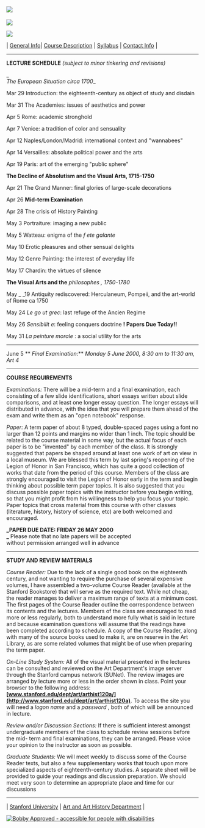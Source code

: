  ![](image4.jpg)  
---  
  
 ![](class.gif)  
  
 ![](syllabus.gif)  
  
| [General Info](index.htm)| [Course Description](content.htm) |
[Syllabus](syllabus.htm) | [Contact Info](contact.htm) |

* * *

**LECTURE SCHEDULE** _(subject to minor tinkering and revisions)_

_  
_The European Situation circa 1700__

Mar 29   Introduction: the eighteenth-century as object of study and disdain

Mar 31   The Academies: issues of aesthetics and power

Apr    5   Rome: academic stronghold

Apr   7   Venice: a tradition of color and sensuality

Apr   12   Naples/London/Madrid: international context and "wannabees"

Apr   14   Versailles: absolute political power and the arts

Apr   19   Paris: art of the emerging "public sphere"

__The Decline of Absolutism and the Visual Arts, 1715-1750__

Apr  21   The Grand Manner: final glories of large-scale decorations

Apr  26    **Mid-term Examination**

Apr   28   The crisis of History Painting

May    3   Portraiture: imaging a new public

May    5   Watteau: enigma of the _f ete galante_

May   10   Erotic pleasures and other sensual delights

May   12   Genre Painting: the interest of everyday life

May   17   Chardin: the virtues of silence

__The Visual Arts and the__ _philosophes _, 1750-1780__

May _  _19   Antiquity rediscovered: Herculaneum, Pompeii, and the art-world
of Rome ca 1750

May    24    _Le go ut grec_: last refuge of the Ancien Regime

May    26    _Sensibilit e_: feeling conquers doctrine **! Papers Due
Today!!**

May    31    _La peinture morale_ : a social utility for the arts  

* * *

June      5   ** _Final Examination:_** _Monday 5 June 2000, 8:30 am to 11:30
am, Art 4_

* * *

**COURSE REQUIREMENTS**

  
_Examinations:_ There will be a mid-term and a final examination, each
consisting of a few slide identifications, short essays written about slide
comparisons, and at least one longer essay question. The longer essays will
distributed in advance, with the idea that you will prepare them ahead of the
exam and write them as an "open notebook" response.

  
_Paper:_ A term paper of about 8 typed, double-spaced pages using a font no
larger than 12 points and margins no wider than 1 inch. The topic should be
related to the course material in some way, but the actual focus of each paper
is to be  "invented" by each member of the class. It is strongly suggested
that papers be shaped around at least one work of art on view in a local
museum. We are blessed this term by last spring's reopening of the Legion of
Honor in San Francisco, which has quite a good collection of works that date
from the period of this course. Members of the class are strongly encouraged
to visit the Legion of Honor early in the term and begin thinking about
possible term paper topics. It is also suggested that you discuss possible
paper topics with the instructor before you begin writing, so that you might
profit from his willingness to help you focus your topic. Paper topics that
cross material from this course with other classes (literature, history,
history of science, etc) are both welcomed and encouraged.

  
**_PAPER DUE DATE: FRIDAY 26 MAY 2000  
_** Please note that no late papers will be accepted  
without permission arranged well in advance

* * *

**STUDY AND REVIEW MATERIALS**

  
_Course Reader:_ Due to the lack of a single good book on the eighteenth
century, and not wanting to require the purchase of several expensive volumes,
I have assembled a two-volume Course Reader (available at the Stanford
Bookstore) that will serve as the required text. While not cheap, the reader
manages to deliver a maximum range of texts at a minimum cost. The first pages
of the Course Reader outline the correspondence between its contents and the
lectures. Members of the class are encouraged to read more or less regularly,
both to understand more fully what is said in lecture and because examination
questions will assume that the readings have been completed according to
schedule. A copy of the Course Reader, along with many of the source books
used to make it, are on reserve in the Art Library, as are some related
volumes that might be of use when preparing the term paper.

  
_On-Line Study System:_ All of the visual material presented in the lectures
can be consulted and reviewed on the Art Department's image server through the
Stanford campus network (SUNet). The review images are arranged by lecture
more or less in the order shown in class. Point your browser to the following
address:
**[www.stanford.edu/dept/art/arthist120a/](http://www.stanford.edu/dept/art/arthist120a)**.
To access the site you will need a _logon name_ and a _password_ , both of
which will be announced in lecture.

  
_Review and/or Discussion Sections:_ If there is sufficient interest amongst
undergraduate members of the class to schedule review sessions before the mid-
term and final examinations, they can be arranged. Please voice your opinion
to the instructor as soon as possible.

  
_Graduate Students:_ We will meet weekly to discuss some of the Course Reader
texts, but also a few supplementary works that touch upon more specialized
aspects of eighteenth-century studies. A separate sheet will be provided to
guide your readings and discussion preparation. We should meet very soon to
determine an appropriate place and time for our discussions  
  
  

* * *

| [Stanford University](http://www.stanford.edu/) | [Art and Art History
Department](http://www.stanford.edu/dept/art/) |

[![Bobby Approved - accessible for people with
disabilities](approvedsm.gif)](http://www.cast.org/bobby/)

